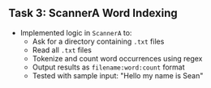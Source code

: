 ## Task 3: ScannerA Word Indexing

- Implemented logic in `ScannerA` to:
  - Ask for a directory containing `.txt` files
  - Read all `.txt` files
  - Tokenize and count word occurrences using regex
  - Output results as `filename:word:count` format
  - Tested with sample input: "Hello my name is Sean"
